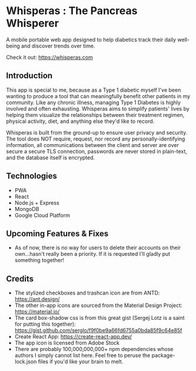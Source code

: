 # Whisperas : The Pancreas Whisperer
A mobile portable web app designed to help diabetics track their daily well-being and discover trends over time.

Check it out: https://whisperas.com

## Introduction
This app is special to me, because as a Type 1 diabetic myself I've been wanting to produce a tool that can meaningfully benefit other patients in my community. 
Like any chronic illness, managing Type 1 Diabetes is highly involved and often exhausting. Whisperas aims to simplify patients' lives by helping them visualize the relationships between their treatment regimen, physical activity, diet, and anything else they'd like to record.

Whisperas is built from the ground-up to ensure user privacy and security. The tool does NOT require, request, nor record any personally-identifying information, all communications between the client and server are over secure a secure TLS connection, passwords are never stored in plain-text, and the database itself is encrypted.

## Technologies
- PWA
- React
- Node.js + Express
- MongoDB
- Google Cloud Platform

## Upcoming Features & Fixes
- As of now, there is no way for users to delete their accounts on their own...hasn't really been a priority. If it is requested I'll gladly put something together!

## Credits
- The stylized checkboxes and trashcan icon are from ANTD:  https://ant.design/
- The other in-app icons are sourced from the Material Design Project:  https://material.io/
- The card box-shadow css is from this great gist (Sergej Lotz is a saint for putting this together):  https://gist.github.com/serglo/f9f0be9a66fd6755a0bda85f9c64e85f
- Create React App:  https://create-react-app.dev/
- The app icon is licensed from Adobe Stock
- There are probably 100,000,000,000+ npm dependencies whose authors I simply cannot list here. Feel free to peruse the package-lock.json files if you'd like your brain to melt.
